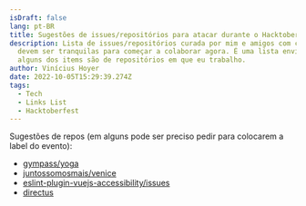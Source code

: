 ```yaml
---
isDraft: false
lang: pt-BR
title: Sugestões de issues/repositórios para atacar durante o Hacktoberfest
description: Lista de issues/repositórios curada por mim e amigos com coisas que
  devem ser tranquilas para começar a colaborar agora. É uma lista enviesada,
  alguns dos items são de repositórios em que eu trabalho.
author: Vinícius Hoyer
date: 2022-10-05T15:29:39.274Z
tags:
  - Tech
  - Links List
  - Hacktoberfest
---
```

Sugestões de repos (em alguns pode ser preciso pedir para colocarem a label do evento):

- [gympass/yoga](https://github.com/gympass/yoga)
- [juntossomosmais/venice](https://github.com/juntossomosmais/venice)
- [eslint-plugin-vuejs-accessibility/issues](https://github.com/vue-a11y/eslint-plugin-vuejs-accessibility/labels/good%20first%20issue)
- [directus](https://github.com/directus/directus/issues?q=is%3Aissue+is%3Aopen+label%3A%22Good+First+Issue%22)
